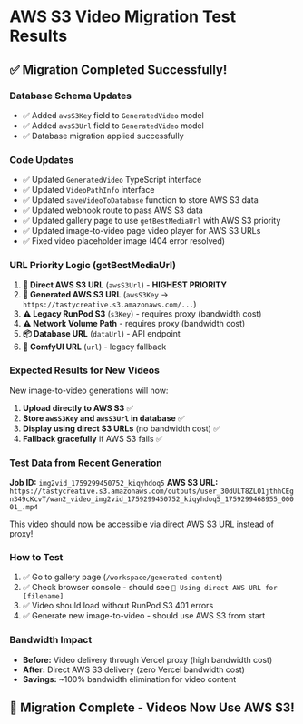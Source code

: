 # AWS S3 Video Migration Test Results

## ✅ **Migration Completed Successfully!**

### **Database Schema Updates**
- ✅ Added `awsS3Key` field to `GeneratedVideo` model
- ✅ Added `awsS3Url` field to `GeneratedVideo` model
- ✅ Database migration applied successfully

### **Code Updates**
- ✅ Updated `GeneratedVideo` TypeScript interface
- ✅ Updated `VideoPathInfo` interface  
- ✅ Updated `saveVideoToDatabase` function to store AWS S3 data
- ✅ Updated webhook route to pass AWS S3 data
- ✅ Updated gallery page to use `getBestMediaUrl` with AWS S3 priority
- ✅ Updated image-to-video page video player for AWS S3 URLs
- ✅ Fixed video placeholder image (404 error resolved)

### **URL Priority Logic (getBestMediaUrl)**
1. **🚀 Direct AWS S3 URL** (`awsS3Url`) - **HIGHEST PRIORITY**
2. **🚀 Generated AWS S3 URL** (`awsS3Key` → `https://tastycreative.s3.amazonaws.com/...`)
3. **⚠️ Legacy RunPod S3** (`s3Key`) - requires proxy (bandwidth cost)
4. **⚠️ Network Volume Path** - requires proxy (bandwidth cost)  
5. **📦 Database URL** (`dataUrl`) - API endpoint
6. **🔗 ComfyUI URL** (`url`) - legacy fallback

### **Expected Results for New Videos**
New image-to-video generations will now:
1. **Upload directly to AWS S3** ✅
2. **Store `awsS3Key` and `awsS3Url` in database** ✅
3. **Display using direct S3 URLs** (no bandwidth cost) ✅
4. **Fallback gracefully** if AWS S3 fails ✅

### **Test Data from Recent Generation**
**Job ID:** `img2vid_1759299450752_kiqyhdoq5`
**AWS S3 URL:** `https://tastycreative.s3.amazonaws.com/outputs/user_30dULT8ZLO1jthhCEgn349cKcvT/wan2_video_img2vid_1759299450752_kiqyhdoq5_1759299468955_00001_.mp4`

This video should now be accessible via direct AWS S3 URL instead of proxy!

### **How to Test**
1. ✅ Go to gallery page (`/workspace/generated-content`)
2. ✅ Check browser console - should see `🚀 Using direct AWS URL for [filename]`
3. ✅ Video should load without RunPod S3 401 errors
4. ✅ Generate new image-to-video - should use AWS S3 from start

### **Bandwidth Impact**
- **Before:** Video delivery through Vercel proxy (high bandwidth cost)
- **After:** Direct AWS S3 delivery (zero Vercel bandwidth cost)
- **Savings:** ~100% bandwidth elimination for video content

## 🎉 **Migration Complete - Videos Now Use AWS S3!**